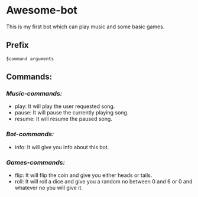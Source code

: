# Awesome-bot
This is my first bot which can play music and some basic games.

## Prefix
```$command arguments```
## Commands:
### *Music-commands:*
* play: It will play the user requested song.
* pause: It will pause the currently playing song.
* resume: It will resume the paused song.

### *Bot-commands:*
* info: It will give you info about this bot.

### *Games-commands:*
* flip: It will flip the coin and give you either heads or tails.
* roll: It will roll a dice and give you a random no between 0 and 6 or 0 and whatever no you will give it.

